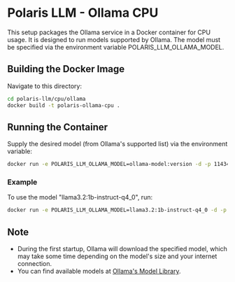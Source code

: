 # Polaris LLM - Ollama CPU

This setup packages the Ollama service in a Docker container for CPU usage. It is designed to run models supported by Ollama. The model must be specified via the environment variable POLARIS_LLM_OLLAMA_MODEL.

## Building the Docker Image
Navigate to this directory:
```bash
cd polaris-llm/cpu/ollama
docker build -t polaris-ollama-cpu .
```

## Running the Container
Supply the desired model (from Ollama's supported list) via the environment variable:
```bash
docker run -e POLARIS_LLM_OLLAMA_MODEL=ollama-model:version -d -p 11434:11434 polaris-ollama-cpu
```

### Example
To use the model "llama3.2:1b-instruct-q4_0", run:
```bash
docker run -e POLARIS_LLM_OLLAMA_MODEL=llama3.2:1b-instruct-q4_0 -d -p 11434:11434 polaris-ollama-cpu
```

## Note
- During the first startup, Ollama will download the specified model, which may take some time depending on the model's size and your internet connection.
- You can find available models at [Ollama's Model Library](https://ollama.ai/library).
